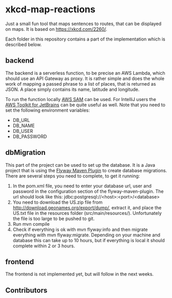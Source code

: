 # xkcd-map-reactions
Just a small fun tool that maps sentences to routes, that can be displayed on maps. It is based on https://xkcd.com/2260/. 

Each folder in this repository contains a part of the implementation which is described below. 

## backend
The backend is a serverless function, to be precise an AWS Lambda, which should use an API Gateway as proxy. It is rather simple and does the whole work of mapping a passed phrase to a list of places, that is returned as JSON. A place simply contains its name, latitude and longitude. 

To run the function locally [AWS SAM](https://docs.aws.amazon.com/serverless-application-model/latest/developerguide/serverless-test-and-debug.html) can be used. For IntelliJ users the [AWS Toolkit for JetBrains](https://docs.aws.amazon.com/toolkit-for-jetbrains/latest/userguide/welcome.html) can be quite useful as well. Note that you need to set the following environment variables:

* DB_URL	
* DB_NAME
* DB_USER
* DB_PASSWORD

## dbMigration
This part of the project can be used to set up the database. It is a Java project that is using the [Flyway Maven Plugin](https://flywaydb.org/getstarted/firststeps/maven) to create database migrations. There are several steps you need to complete, to get it running:

1. In the pom.xml file, you need to enter your database url, user and password in the configuration section of the flyway-maven-plugin. The url should look like this: jdbc:postgresql://\<host\>:\<port\>/\<database\>
2. You need to download the US.zip file from http://download.geonames.org/export/dump/, extract it, and place the US.txt file in the resources folder (src/main/resources/). Unfortunately the file is too large to be pushed to git.
3. Run mvn compile
4. Check if everything is ok with mvn flyway:info and then migrate everything with mvn flyway:migrate. Depending on your machine and database this can take up to 10 hours, but if everything is local it should complete within 2 or 3 hours.

## frontend
The frontend is not implemented yet, but will follow in the next weeks.

## Contributors
